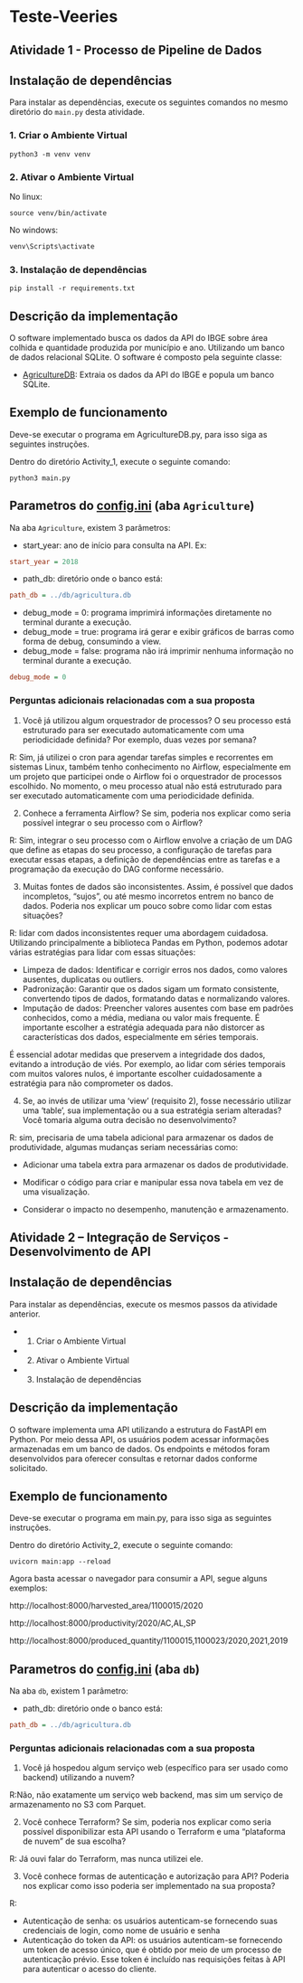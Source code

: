 # Teste-Veeries

## Atividade 1 - Processo de Pipeline de Dados

## Instalação de dependências

Para instalar as dependências, execute os seguintes comandos no mesmo diretório do `main.py` desta atividade.

### 1. Criar o Ambiente Virtual

```shell
python3 -m venv venv
```

### 2. Ativar o Ambiente Virtual

No linux:
```shell
source venv/bin/activate
```

No windows:
```cmd
venv\Scripts\activate
```

### 3. Instalação de dependências

```shell
pip install -r requirements.txt
```

## Descrição da implementação

O software implementado busca os dados da API do IBGE sobre área colhida e quantidade produzida por município e ano. Utilizando um banco de dados relacional SQLite. O software é composto pela seguinte classe:

- [AgricultureDB](Activity_1/AgricultureDB.py): Extraia os dados da API do IBGE e popula um banco SQLite.

## Exemplo de funcionamento

Deve-se executar o programa em AgricultureDB.py, para isso siga as seguintes instruções.

Dentro do diretório Activity_1, execute o seguinte comando:

```shell
python3 main.py
```

## Parametros do [config.ini](./config.ini) (aba `Agriculture`)

Na aba `Agriculture`, existem 3 parâmetros:

- start_year: ano de início para consulta na API. Ex:

```ini
start_year = 2018
```

- path_db: diretório onde o banco está:
```ini
path_db = ../db/agricultura.db
```

- debug_mode = 0: programa imprimirá informações diretamente no terminal durante a execução.
- debug_mode = true: programa irá gerar e exibir gráficos de barras como forma de debug, consumindo a view.
- debug_mode = false: programa não irá imprimir nenhuma informação no terminal durante a execução.

```ini
debug_mode = 0
```

### Perguntas adicionais relacionadas com a sua proposta
1. Você já utilizou algum orquestrador de processos? O seu processo está estruturado para ser executado automaticamente com uma periodicidade definida? Por exemplo, duas vezes por semana?

R: Sim, já utilizei o cron para agendar tarefas simples e recorrentes em sistemas Linux, também tenho conhecimento no Airflow, especialmente em um projeto que participei onde o Airflow foi o orquestrador de processos escolhido. No momento, o meu processo atual não está estruturado para ser executado automaticamente com uma periodicidade definida.

2. Conhece a ferramenta Airflow? Se sim, poderia nos explicar como seria possível integrar o seu processo com o Airflow?

R: Sim, integrar o seu processo com o Airflow envolve a criação de um DAG que define as etapas do seu processo, a configuração de tarefas para executar essas etapas, a definição de dependências entre as tarefas e a programação da execução do DAG conforme necessário.

3. Muitas fontes de dados são inconsistentes. Assim, é possível que dados incompletos, “sujos”, ou até mesmo incorretos entrem no banco de dados. Poderia nos explicar um pouco sobre como lidar com estas situações?

R: lidar com dados inconsistentes requer uma abordagem cuidadosa. Utilizando principalmente a biblioteca Pandas em Python, podemos adotar várias estratégias para lidar com essas situações:

- Limpeza de dados: Identificar e corrigir erros nos dados, como valores ausentes, duplicatas ou outliers.
- Padronização: Garantir que os dados sigam um formato consistente, convertendo tipos de dados, formatando datas e normalizando valores.
- Imputação de dados: Preencher valores ausentes com base em padrões conhecidos, como a média, mediana ou valor mais frequente. É importante escolher a estratégia adequada para não distorcer as características dos dados, especialmente em séries temporais.

É essencial adotar medidas que preservem a integridade dos dados, evitando a introdução de viés. Por exemplo, ao lidar com séries temporais com muitos valores nulos, é importante escolher cuidadosamente a estratégia para não comprometer os dados.


4. Se, ao invés de utilizar uma ‘view’ (requisito 2), fosse necessário utilizar uma ‘table’, sua implementação ou a sua estratégia seriam alteradas? Você tomaria alguma outra decisão no desenvolvimento?

R: sim, precisaria de uma tabela adicional para armazenar os dados de produtividade, algumas mudanças seriam necessárias como:

- Adicionar uma tabela extra para armazenar os dados de produtividade.

- Modificar o código para criar e manipular essa nova tabela em vez de uma visualização.

- Considerar o impacto no desempenho, manutenção e armazenamento.


## Atividade 2 – Integração de Serviços - Desenvolvimento de API

## Instalação de dependências

Para instalar as dependências, execute os mesmos passos da atividade anterior.

- 1. Criar o Ambiente Virtual
- 2. Ativar o Ambiente Virtual
- 3. Instalação de dependências

## Descrição da implementação

O software implementa uma API utilizando a estrutura do FastAPI em Python. Por meio dessa API, os usuários podem acessar informações armazenadas em um banco de dados. Os endpoints e métodos foram desenvolvidos para oferecer consultas e retornar dados conforme solicitado.

## Exemplo de funcionamento

Deve-se executar o programa em main.py, para isso siga as seguintes instruções.

Dentro do diretório Activity_2, execute o seguinte comando:

```shell
uvicorn main:app --reload
```

Agora basta acessar o navegador para consumir a API, segue alguns exemplos:

http://localhost:8000/harvested_area/1100015/2020

http://localhost:8000/productivity/2020/AC,AL,SP

http://localhost:8000/produced_quantity/1100015,1100023/2020,2021,2019


## Parametros do [config.ini](./config.ini) (aba `db`)

Na aba `db`, existem 1 parâmetro:

- path_db: diretório onde o banco está:
```ini
path_db = ../db/agricultura.db
```

### Perguntas adicionais relacionadas com a sua proposta

1. Você já hospedou algum serviço web (específico para ser usado como backend) utilizando a nuvem?

R:Não, não exatamente um serviço web backend, mas sim um serviço de armazenamento no S3 com Parquet.


2. Você conhece Terraform? Se sim, poderia nos explicar como seria possível disponibilizar esta API usando o Terraform e uma “plataforma de nuvem” de sua escolha?

R: Já ouvi falar do Terraform, mas nunca utilizei ele.

3. Você conhece formas de autenticação e autorização para API? Poderia nos explicar como isso poderia ser implementado na sua proposta?

R:
- Autenticação de senha: os usuários autenticam-se fornecendo suas credenciais de login, como nome de usuário e senha
- Autenticação do token da API: os usuários autenticam-se fornecendo um token de acesso único, que é obtido por meio de um processo de autenticação prévio. Esse token é incluído nas requisições feitas à API para autenticar o acesso do cliente.



